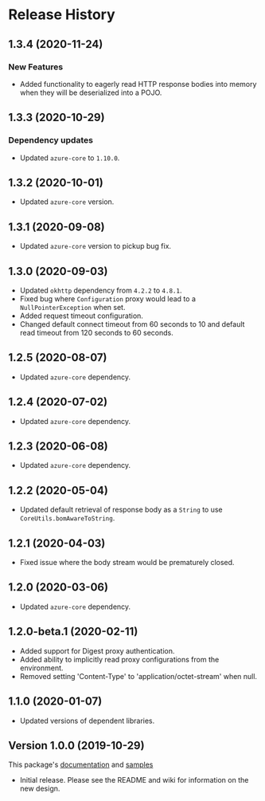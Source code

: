 # Release History

## 1.3.4 (2020-11-24)

### New Features

- Added functionality to eagerly read HTTP response bodies into memory when they will be deserialized into a POJO.

## 1.3.3 (2020-10-29)

### Dependency updates

- Updated `azure-core` to `1.10.0`.

## 1.3.2 (2020-10-01)

- Updated `azure-core` version.

## 1.3.1 (2020-09-08)

- Updated `azure-core` version to pickup bug fix.

## 1.3.0 (2020-09-03)

- Updated `okhttp` dependency from `4.2.2` to `4.8.1`.
- Fixed bug where `Configuration` proxy would lead to a `NullPointerException` when set.
- Added request timeout configuration.
- Changed default connect timeout from 60 seconds to 10 and default read timeout from 120 seconds to 60 seconds.

## 1.2.5 (2020-08-07)

- Updated `azure-core` dependency.

## 1.2.4 (2020-07-02)

- Updated `azure-core` dependency.

## 1.2.3 (2020-06-08)

- Updated `azure-core` dependency.

## 1.2.2 (2020-05-04)

- Updated default retrieval of response body as a `String` to use `CoreUtils.bomAwareToString`.

## 1.2.1 (2020-04-03)

- Fixed issue where the body stream would be prematurely closed.

## 1.2.0 (2020-03-06)

- Updated `azure-core` dependency.

## 1.2.0-beta.1 (2020-02-11)

- Added support for Digest proxy authentication.
- Added ability to implicitly read proxy configurations from the environment.
- Removed setting 'Content-Type' to 'application/octet-stream' when null.

## 1.1.0 (2020-01-07)

- Updated versions of dependent libraries.

## Version 1.0.0 (2019-10-29)
This package's
[documentation](https://github.com/Azure/azure-sdk-for-java/blob/azure-core_1.0.0/sdk/core/azure-core-http-okhttp/README.md)
and
[samples](https://github.com/Azure/azure-sdk-for-java/tree/azure-core_1.0.0/sdk/core/azure-core-http-okhttp/src/samples/java/com/azure/core/http/okhttp)

- Initial release. Please see the README and wiki for information on the new design.
